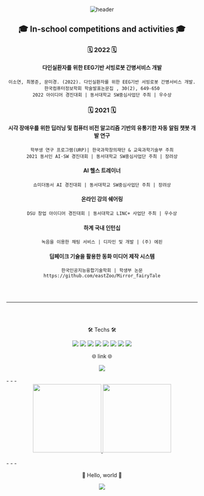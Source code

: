<div align=center>
  
  ![header](https://capsule-render.vercel.app/api?type=waving&color=auto&height=250&section=header&text=77r77ung&fontSize=70)
  

## 🎓 In-school competitions and activities 🎓

  ### 🗓 2022 🗓
  
  #### 다인실환자를 위한 EEG기반 서빙로봇 간병서비스 개발
  ```
  이소연, 최봉준, 문미경. (2022). 다인실환자를 위한 EEG기반 서빙로봇 간병서비스 개발. 한국컴퓨터정보학회 학술발표논문집 , 30(2), 649-650
  2022 아이디어 경진대회 | 동서대학교 SW중심사업단 주최 | 우수상
  ```

  ### 🗓 2021 🗓
  
  #### 시각 장애우를 위한 딥러닝 및 컴퓨터 비전 알고리즘 기반의 유통기한 자동 알림 챗봇 개발 연구
  ```
  학부생 연구 프로그램(URP)| 한국과학창의재단 & 교육과학기술부 주최
  2021 동서인 AI·SW 경진대회 | 동서대학교 SW중심사업단 주최 | 장려상
  ```

  #### AI 헬스 트레이너
  ```
  쇼미더동서 AI 경진대회 | 동서대학교 SW중심사업단 주최 | 장려상
  ```

  #### 온라인 강의 쉐어링
  ```
  DSU 창업 아이디어 경진대회 | 동서대학교 LINC+ 사업단 주최 | 우수상
  ```

  #### 하계 국내 인턴십
  ```
  녹음을 이용한 채팅 서비스 | 디자인 및 개발 | (주) 에핀
  ```

  #### 딥페이크 기술을 활용한 동화 미디어 제작 시스템
  ```
  한국인공지능융합기술학회 | 학생부 논문
  https://github.com/eastZoo/Mirror_fairyTale
  ```
</div>

<br/><br/>
- - -
<br/></br>

<div align=center>
  <p> 🛠 Techs 🛠 </p>
  <img src="https://img.shields.io/badge/Python-3776AB?style=flat&logo=Python&logoColor=white"/>
  <img src="https://img.shields.io/badge/React-61DAFB?style=flat&logo=React&logoColor=white"/>
  <img src="https://img.shields.io/badge/JavaScript-F7DF1E?style=flat&logo=JavaScript&logoColor=white"/>
  <img src="https://img.shields.io/badge/Node.js-339933?style=flat&logo=Node.js&logoColor=white"/>
  <img src="https://img.shields.io/badge/CSS3-1572B6?style=flat&logo=CSS3&logoColor=white"/>
  <img src="https://img.shields.io/badge/HTML5-E34F26?style=flat&logo=HTML5&logoColor=white"/>
  <img src="https://img.shields.io/badge/Bootstrap-7952B3?style=flat&logo=Bootstrap&logoColor=white"/>
  <img src="https://img.shields.io/badge/MySQL-4479A1?style=flat&logo=MySQL&logoColor=white"/>
</div>

<div align=center>
  <p> 🌐 link 🌐 </p>
  <img src="https://img.shields.io/badge/Velog-20C997?style=flat-square&logo=Velog&logoColor=20C997&link=https://velog.io/@2625k"/>
</div>

<br/>
- - -
<br/>

<div align=center>
  <a href = 'https://github.com/77r77ung'>
    <img height = '180em' src = "https://github-readme-stats.vercel.app/api?username=77r77ung&theme=buefy&show_icons=true"/>
    <img height = '180em' src = "https://github-readme-stats.vercel.app/api/top-langs/?username=77r77ung"/>
  </a>
</div>
  
<br/>
- - -
<br/>

<div align=center>
  <p> 🤗 Hello, world 🤗 </p>
  <a href="https://hits.seeyoufarm.com"><img src="https://hits.seeyoufarm.com/api/count/incr/badge.svg?url=https%3A%2F%2Fgithub.com%2F77r77ung&count_bg=%23B5C9FF&title_bg=%23B1E5A3&icon=instacart.svg&icon_color=%23FF9300&title=hello%2C+world%21&edge_flat=false"/></a>
</div>

<br/>

